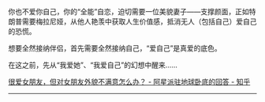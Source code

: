 你也不爱你自己，你的“全能”自恋，迫切需要一位美貌妻子——支撑颜面，正如特朗普需要梅拉尼娅，从他人艳羡中获取人生价值感，抵消无人（包括自己）爱自己的恐慌。

想要全然接纳伴侣，首先需要全然接纳自己，“爱自己”是真爱的底色。

在这之前，先从“我爱她”、“我爱自己”的幻想中醒来……

[很爱女朋友，但对女朋友外貌不满意怎么办？ - 阿星派驻地球卧底的回答 - 知乎](https://www.zhihu.com/question/537477073/answer/2527142276)

---